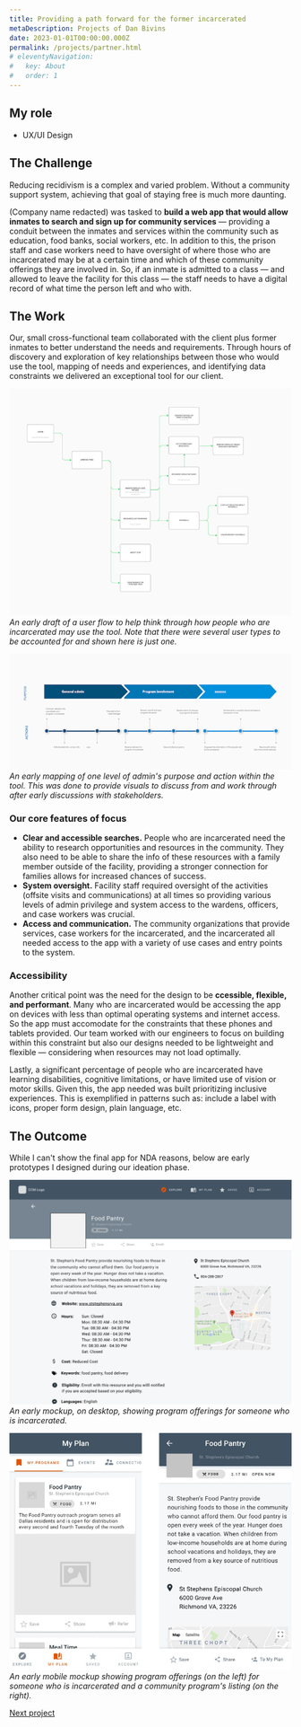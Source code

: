 ```yaml
---
title: Providing a path forward for the former incarcerated
metaDescription: Projects of Dan Bivins
date: 2023-01-01T00:00:00.000Z
permalink: /projects/partner.html
# eleventyNavigation:
#   key: About
#   order: 1
---
```




## My role
- UX/UI Design

## The Challenge

Reducing recidivism is a complex and varied problem. Without a community support system, achieving that goal of staying free is much more daunting.

(Company name redacted) was tasked to **build a web app that would allow inmates to search and sign up for community services** &mdash; providing a conduit between the inmates and services within the community such as education, food banks, social workers, etc. In addition to this, the prison staff and case workers need to have oversight of where those who are incarcerated may be at a certain time and which of these community offerings they are involved in. So, if an inmate is admitted to a class &mdash; and allowed to leave the facility for this class &mdash; the staff needs to have a digital record of what time the person left and who with.

## The Work
Our, small cross-functional team collaborated with the client plus former inmates to better understand the needs and requirements. Through hours of discovery and exploration of key relationships between those who would use the tool, mapping of needs and experiences, and identifying data constraints we delivered an exceptional tool for our client.

![A rough draft of a user flow to help think through how people who are incarcerated may use the tool.](/static/img/cc_roles.png)
*An early draft of a user flow to help think through how people who are incarcerated may use the tool. Note that there were several user types to be accounted for and shown here is just one.*

![An early mapping of one level of admin's purpose and action within the tool.](/static/img/cc_map.png)
*An early mapping of one level of admin's purpose and action within the tool. This was done to provide visuals to discuss from and work through after early discussions with stakeholders.*

### Our core features of focus
- **Clear and accessible searches.** People who are incarcerated need the ability to research opportunities and resources in the community. They also need to be able to share the info of these resources with a family member outside of the facility, providing a stronger connection for families allows for increased chances of success.
- **System oversight.** Facility staff required oversight of the activities (offsite visits and communications) at all times so providing various levels of admin privilege and system access to the wardens, officers, and case workers was crucial.
- **Access and communication.** The community organizations that provide services, case workers for the incarcerated, and the incarcerated all needed access to the app with a variety of use cases and entry points to the system.

### Accessibility
Another critical point was the need for the design to be **ccessible, flexible, and performant**. Many who are incarcerated would be accessing the app on devices with less than optimal operating systems and internet access. So the app must accomodate for the constraints that these phones and tablets provided. Our team worked with our engineers to focus on building within this constraint but also our designs needed to be lightweight and flexible &mdash; considering when resources may not load optimally. 

Lastly, a significant percentage of people who are incarcerated have learning disabilities, cognitive limitations, or have limited use of vision or motor skills. Given this, the app needed was built prioritizing inclusive experiences. This is exemplified in patterns such as: include a label with icons, proper form design, plain language, etc. 

## The Outcome
While I can't show the final app for NDA reasons, below are early prototypes I designed during our ideation phase. 

![An early mockup showing program offerings for someone who is incarcerated.](/static/img/program-detail.png)
*An early mockup, on desktop, showing program offerings for someone who is incarcerated.*

![An early mobile mockup showing program offerings (on the left) for someone who is incarcerated and a community program's listing (on the right).](/static/img/cc-mobile.jpg)
*An early mobile mockup showing program offerings (on the left) for someone who is incarcerated and a community program's listing (on the right).*


[Next project](/projects/mgov)